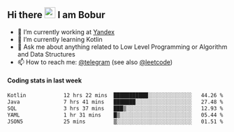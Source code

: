 ## Hi there <img src="https://media.giphy.com/media/hvRJCLFzcasrR4ia7z/giphy.gif" width="25px" height="25px"> I am Bobur

- 💼 I’m currently working at [Yandex](https://yandex.ru/)
- 🌱 I’m currently learning Kotlin
- 💬 Ask me about anything related to Low Level Programming or Algorithm and Data Structures
- 📫 How to reach me: [@telegram](https://t.me/octoant) (see also [@leetcode](https://leetcode.com/octoant/))    

#### Coding stats in last week

<!--START_SECTION:waka-->

```txt
Kotlin            12 hrs 22 mins  ███████████░░░░░░░░░░░░░░   44.26 %
Java              7 hrs 41 mins   ███████░░░░░░░░░░░░░░░░░░   27.48 %
SQL               3 hrs 37 mins   ███▒░░░░░░░░░░░░░░░░░░░░░   12.93 %
YAML              1 hr 31 mins    █▒░░░░░░░░░░░░░░░░░░░░░░░   05.44 %
JSON5             25 mins         ▒░░░░░░░░░░░░░░░░░░░░░░░░   01.51 %
```

<!--END_SECTION:waka-->
